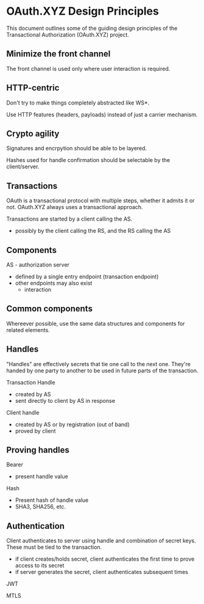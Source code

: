 # OAuth.XYZ Design Principles

This document outlines some of the guiding design principles of the Transactional Authorization (OAuth.XYZ) project.

## Minimize the front channel

The front channel is used only where user interaction is required. 

## HTTP-centric

Don't try to make things completely abstracted like WS*. 

Use HTTP features (headers, payloads) instead of just a carrier mechanism.

## Crypto agility

Signatures and encrpytion should be able to be layered.

Hashes used for handle confirmation should be selectable by the client/server. 


## Transactions

OAuth is a transactional protocol with multiple steps, whether it admits it or not. OAuth.XYZ always uses a transactional approach.

Transactions are started by a client calling the AS.
  - possibly by the client calling the RS, and the RS calling the AS


## Components

AS - authorization server
 - defined by a single entry endpoint (transaction endpoint)
 - other endpoints may also exist
   - interaction

## Common components

Whereever possible, use the same data structures and components for related elements. 

## Handles

"Handles" are effectively secrets that tie one call to the next one. They're handed by one party to another to be used in future parts of the transaction. 

Transaction Handle
 - created by AS
 - sent directly to client by AS in response


Client handle
 - created by AS or by registration (out of band)
 - proved by client
 

## Proving handles

Bearer
 - present handle value

Hash
 - Present hash of handle value
 - SHA3, SHA256, etc.
 
## Authentication

Client authenticates to server using handle and combination of secret keys. These must be tied to the transaction.
 - if client creates/holds secret, client authenticates the first time to prove access to its secret
 - if server generates the secret, client authenticates subsequent times

JWT

MTLS